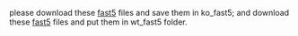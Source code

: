 please download these [fast5](https://github.com/Huanle/epinano1.2.0_test_data/tree/main/test_data/make_predictions/ko_fast5) files and save them in ko_fast5;
and download these [fast5](https://github.com/Huanle/epinano1.2.0_test_data/tree/main/test_data/make_predictions/ko_fast5https://github.com/Huanle/epinano1.2.0_test_data/tree/main/test_data/make_predictions/wt_fast5/) files and put them in wt_fast5 folder.
